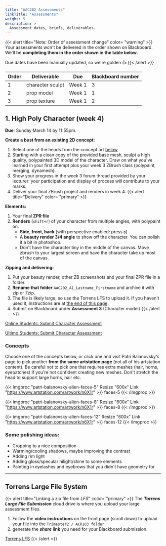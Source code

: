 ```yaml
---
title: "AAC202 Assessments"
linkTitle: "Assessments"
weight: 5
description: >
  Assessment dates, briefs, deliverables.
---
```


{{< alert title="Note: Order of assessment change" color= "warning" >}}
Your assessments won't be delivered in the order shown on Blackboard. We'll be **completing them in the order shown in the table below**.  

Due dates have been manually updated, so we're golden 👍
{{< /alert >}}

Order  | Deliverable       | Due     | Blackboard number
---    | ---               | ---     | ---
1      | character sculpt  | Week 1  | 3
2      | prop model        | Week 1  | 1
3      | prop texture      | Week 1  | 2


## 1. High Poly Character (week 4)

**Due**: Sunday March 14 by 11:55pm. 

**Create a bust from an existing 2D concept:**  
1. Select one of the heads from the concept art [below](#concepts)  
2. Starting with a clean copy of the provided base mesh, sculpt a high quality, polypainted 3D model of the character. Draw on what you've learned in your first attempt plus your week 3 ZBrush class (polypaint, merging, dynamesh).
3. Show your progress in the week 3 forum thread provided by your lecturer: your participation and display of process will contribute to your marks.
4. Deliver your final ZBrush project and renders in week 4. 
{{< alert title="Delivery" color= "primary" >}}

**Elements:**  
1. Your final **ZPR file**  
2. **Renders** (`shift+r`) of your character from multiple angles, with polypaint on.  
   * **Side, front, back** (with perspective enabled: press `p`)  
   * A **beauty render 3/4 angle** to show off the character. You can polish it a bit in photoshop.  
   * Don't have the character tiny in the middle of the canvas. Move zbrush to your largest screen and have the character take up most of the canvas.  

**Zipping and delivering:**  
1. Put your beauty render, other ZB screenshots and your final ZPR file in a folder.  
2. **Rename that folder** `AAC202_A1_Lastname_Firstname` and archive it with zip or 7zip.  
3. The file is likely large, so use the Torrens LFS to upload it. If you haven't used it, instructions are at [the end of this page](#torrens-large-file-system).   
4. Submit on Blackboard under **Assessment 3** (Character model)
{{< /alert >}}  

<a class="btn btn-lg btn-primary mr-3 mb-4" href="https://laureate-au.blackboard.com/webapps/blackboard/content/listContentEditable.jsp?content_id=_9586491_1&course_id=_102086_1" target="_blank">Online Students: Submit Character Assessment<i class="fas fa-arrow-alt-circle-right ml-2"></i></a>

<a class="btn btn-lg btn-primary mr-3 mb-4" href="https://laureate-au.blackboard.com/webapps/blackboard/content/listContentEditable.jsp?content_id=_9586562_1&course_id=_102604_1" target="_blank">Ultimo Students: Submit Character Assessment<i class="fas fa-arrow-alt-circle-right ml-2"></i></a>

### Concepts  
Choose one of the concepts below, or click one and visit Patri Balanovsky's page to pick another **from the same artstation page** (not all of his artstation content). Be careful not to pick one that requires extra meshes (hair, horns, eyepatches) if you're not confident creating new meshes. Don't stretch the head to support large horns, hair etc.  

{{< imgproc "patri-balanovsky-alien-faces-5" Resize "600x" Link "https://www.artstation.com/artwork/n6X1r" >}}
faces-5
{{< /imgproc >}}

{{< imgproc "patri-balanovsky-alien-faces-8" Resize "600x" Link "https://www.artstation.com/artwork/n6X1r" >}}
faces-8
{{< /imgproc >}}

{{< imgproc "patri-balanovsky-alien-faces-12" Resize "600x" Link "https://www.artstation.com/artwork/n6X1r" >}}
faces-12
{{< /imgproc >}}

### Some polishing ideas:
  * Cropping to a nice composition
  * Warming/cooling shadows, maybe improving the contrast
  * Adding rim light  
  * Adding gloss/specular hilight/shine to some elements
  * Painting in eyelashes and eyebrows that you didn't have geometry for


<!--
---

## Weeks 5-8: High Detail Props Assessment

While this was officially assessment 1, we'll be completing it in weeks 5-8

For Assessment 1 you'll create a **high detail, normal mapped** prop using **techniques shown in class** and developed at home. These will include subdivision modeling, normal mapping and PBR textures.

<a class="btn btn-lg btn-primary mr-3 mb-4" href="https://laureate-au.blackboard.com/webapps/blackboard/content/listContentEditable.jsp?content_id=_9223157_1&course_id=_94273_1" target="_blank">A1 submission and brief on Blackboard<i class="fas fa-arrow-alt-circle-right ml-2"></i></a>

You'll be **targeting an environment concept** provided in the Week 1 notes, and **working to a style** provided there:
[Assessment 1 in Week 1 Notes](../week5/#assessment-1-high-detail-props)

There are deliverables for **week 1**, **week 2** and **week 4**.

### Week 5: Concept, style, tutorials
**Select** a prop to model, share your choice. Choose style reference, watch and take notes on subdivision modeling videos. Follow the link for details and to submit your work:

NEEDS UPDATING

<a class="btn btn-lg btn-primary mr-3 mb-4" href="https://laureate-au.blackboard.com/webapps/discussionboard/do/message?action=list_messages&course_id=_94273_1&nav=discussion_board_entry&conf_id=_170634_1&forum_id=_902732_1&message_id=_2295833_1" target="_blank">A1 Week 1 Submissions<i class="fas fa-arrow-alt-circle-right ml-2"></i></a>

### Week 6: Assessing, drafting, modelling.

**Assessing** style, **drafting** your topology, **modelling** your prop. You'll share the results with your classmates and offer eachother **feedback**. Follow the link to the discussion forum for details and to submit your work:

NEEDS UPDATING
<a class="btn btn-lg btn-primary mr-3 mb-4" href="https://laureate-au.blackboard.com/webapps/discussionboard/do/message?action=list_messages&course_id=_94273_1&nav=discussion_board_entry&conf_id=_170634_1&forum_id=_902733_1&message_id=_2278364_1" target="_blank">A1 Week 2 Submissions<i class="fas fa-arrow-alt-circle-right ml-2"></i></a>

-->


<!--

#### Work to do  

Copy the concept image into a new file and:  
  1. Add notes/drawings to the concept of the prop to **plan style**
  2. Add notes and draw over a duplicate of the concept to plan your **topology**
 
**Model** your prop :
  1. **Block in** the model (in pieces) with:   
      * dynamic silhouettes considered   
      * topology that won't cause problems for subdivisions  
  2. Then use edges and creases to create **bevelling/rounding** and smooth shapes.  
  3. **Refine** your model, add details.
  
#### Process images due TUESDAY by end of day:

1. Add a reply to [the discussion here](https://laureate-au.blackboard.com/webapps/discussionboard/do/message?action=list_messages&course_id=_89547_1&nav=discussion_board_entry&conf_id=_152757_1&forum_id=_866554_1&message_id=_2100660_1), containing:
    * **1 image** of the concept with your notes/drawings planning style and topology solutions
    * **2+ images** of your model with smooth preview off (press `1`)
    * **2+ images** of your model with smooth preview on (press `3`)
    * **1 image** of your model with all parts selected and the **outliner** visible (to see your objects and their naming)
  
{{< alert title="Image qualities" color= "secondary" >}}
> All images should have plenty of resolution (at least **1024x768** and preferably higher). Deliver as 24bit PNGs or JPGs of 85% or greater quality.  
> 
> Screenshots of the model in Maya:
> * Have shaded view, wireframe on shaded and ambient occlusion enabled
> * Use camera angles that show off the model and also the geometry you used to achieve the right smoothed forms.
> * Are from a viewport that is large and with the model zoomed large within it, producing clear images. No tiny thumbnails.
{{< /alert >}}
  
#### Comments due WEDNESDAY, before class (3pm)
Comment on two other students work, offering well thought out feedback:
1. In matching capturing the concepts and matching the 3D style what did they do well?
2. What changes/additions might improve the model?

-->

<!--
### Week 8 submission details

**Delivery:**
1. Create a folder for your final deliverables. Call it `Firstname_Lastname_A1Final_AAC202`
2. Copy into the folder:
    * Your **final maya scene file**. In your scenes folder, find your latest `.ma` or `.mb` file. This contains your final `_game` and `_subd` meshes.
    * The **renders and screenshots** described below
3. Zip up the folder and submit the `Firstname_Lastname_A1Final_AAC202.zip` file to the [assessment 1 page on blackboard](https://laureate-au.blackboard.com/webapps/blackboard/content/listContentEditable.jsp?content_id=_8989774_1&course_id=_89547_1)

**Images Required:**
**Normal Mapped Renders**  
Screenshots of your normal mapped prop in Substance Painter (as shown in week4 baking video). Bake your textures at 2048 and turn on 4x4 anti aliasing.

**Hero shots** Pick a camera angle and lighting that shows your model at its best. Then screenshot once with wireframes on, once with them off (also in baking video)
**3/4 isometric** shot. From 45 degree vantage points as seen below
**Detail shots**. A few closer in shots of your details, showing how the normal mapping worked out.

{{< imgproc isometric_angle_rgbfumes Resize "300x">}}
Isometric projection.
{{< /imgproc >}}

Deliver **PNG24 files** or jpgs of at least 85% (8.5/10) compression quality.

<a class="btn btn-lg btn-primary mr-3 mb-4" href="../week4/#baking-your-model-in-painter">Back to Week 4 Baking<i class="fas fa-arrow-alt-circle-right ml-2"></i>
</a>

-->

<!--

---


## Assessment 3: High Poly Environments

Team of two: Work as Stone Mason (building a wharf) and Carpenter (building the wooden pier).
Individual: Pick one role or the other.


LINKS NEED UPDATING 

First, the [view the pdf brief on Blackboard](https://laureate-au.blackboard.com/bbcswebdav/pid-8989823-dt-content-rid-18209833_1/xid-18209833_1)

You will model the stone wharf or wooden pier in the concept art found in week 9's lecture notes

<a class="btn btn-lg btn-primary mr-3 mb-4" href="../week9/#assessment-3-rock-n-wood" target="_blank">Concept in Week 9 Notes<i class="fas fa-arrow-alt-circle-right ml-2"></i></a>

### Deliverable 1:
Images, answers to questions, comments on classmates work in the discussions for:
  * [week 9](https://laureate-au.blackboard.com/webapps/discussionboard/do/message?action=list_messages&course_id=_89547_1&nav=discussion_board_entry&conf_id=_152757_1&forum_id=_866561_1&message_id=_2243100_1) and  
  * [week 10](https://laureate-au.blackboard.com/webapps/discussionboard/do/message?action=list_messages&course_id=_89547_1&nav=discussion_board_entry&conf_id=_152757_1&forum_id=_866562_1&message_id=_2100668_1)   
  
  **Deliverables and guidelines** are in the **first post** in each thread.

### Deliverable 2:  

Watch the step-by-step tutorial provided in the [finishing section of the week 12 notes](https://dmdocs.netlify.app/torrens/aac202/week12/#finishing). Create the required work, and submit the LFS file link on Blackboard.

<a class="btn btn-lg btn-primary mr-3 mb-4" href="https://laureate-au.blackboard.com/webapps/blackboard/content/listContentEditable.jsp?content_id=_8989776_1&course_id=_89547_1" target="_blank">Final A3 Submission on Blackboard<i class="fas fa-arrow-alt-circle-right ml-2"></i></a>

{{< alert title="Submitting Your Files" color= "primary" >}}
1. Put your beauty render, other ZB screenshots (described below) and your final ZPR file in a folder.
2. **Rename that folder** `AAC202_A3_Lastname_Firstname`, zip it up.
3. Use the Torrens LFS to upload it (instructions at bottom of page).
4. Submit the link on the Blackboard submission page.
{{< /alert >}}

**Images**
1. Using orb's method of rendering and then compositing in photoshop, **produce one final beauty render** of your model from what you feel is the best angle to show it off. Make sure it's not tiny on screen, we need resolution.
   - I'd first investigate if the angle in the concept art is best, it may well be. 
   - Export the image from photoshop (File - Export - Export As) as a 24 bit png.
2. Take some screenshots of renders done within zbrush (shift-r) as well, showing off your work from various angles/zoom. **No more than 4** screenshots.
-->

---

## Torrens Large File System

{{< alert title="Linking a zip file from _LFS_" color= "primary" >}}
The **_Torrens Large File Submission_** cloud drive is where you upload your large assessment files. 

1. Follow the **video instructions** on the front page (scroll down) to upload your file into the `Trimester2 / ACR103 folder`  
2. generate the **_share_ link** you need for your Blackboard submission.  
  
<a class="btn btn-lg btn-primary mr-3 mb-4" href="https://lfs.torrens.edu.au" target="_blank">Torrens LFS<i class="fas fa-arrow-alt-circle-right ml-2"></i></a>
{{< /alert >}}

